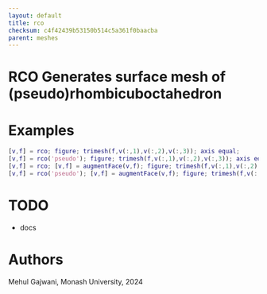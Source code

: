 ```yaml
---
layout: default
title: rco
checksum: c4f42439b53150b514c5a361f0baacba
parent: meshes
---
```



 
# RCO Generates surface mesh of (pseudo)rhombicuboctahedron
 
# Examples
```matlab
[v,f] = rco; figure; trimesh(f,v(:,1),v(:,2),v(:,3)); axis equal;
[v,f] = rco('pseudo'); figure; trimesh(f,v(:,1),v(:,2),v(:,3)); axis equal;
[v,f] = rco; [v,f] = augmentFace(v,f); figure; trimesh(f,v(:,1),v(:,2),v(:,3)); axis equal;
[v,f] = rco('pseudo'); [v,f] = augmentFace(v,f); figure; trimesh(f,v(:,1),v(:,2),v(:,3)); axis equal;
```
 
# TODO
-  docs 
 
# Authors

Mehul Gajwani, Monash University, 2024

